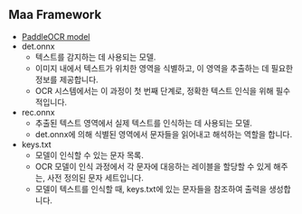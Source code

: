 ## Maa Framework
- [PaddleOCR model](https://github.com/MaaXYZ/MaaCommonAssets/blob/270c3e77d4303ae14ea1c4ef9a084f713ca495ab/OCR/ppocr_v3/ko_kr/README.md)
- det.onnx
	- 텍스트를 감지하는 데 사용되는 모델. 
	- 이미지 내에서 텍스트가 위치한 영역을 식별하고, 이 영역을 추출하는 데 필요한 정보를 제공합니다. 
	- OCR 시스템에서는 이 과정이 첫 번째 단계로, 정확한 텍스트 인식을 위해 필수적입니다.
- rec.onnx
	- 추출된 텍스트 영역에서 실제 텍스트를 인식하는 데 사용되는 모델.
	- det.onnx에 의해 식별된 영역에서 문자들을 읽어내고 해석하는 역할을 합니다. 
- keys.txt
	- 모델이 인식할 수 있는 문자 목록. 
	- OCR 모델이 인식 과정에서 각 문자에 대응하는 레이블을 할당할 수 있게 해주는, 사전 정의된 문자 세트입니다. 
	- 모델이 텍스트를 인식할 때, keys.txt에 있는 문자들을 참조하여 출력을 생성합니다.